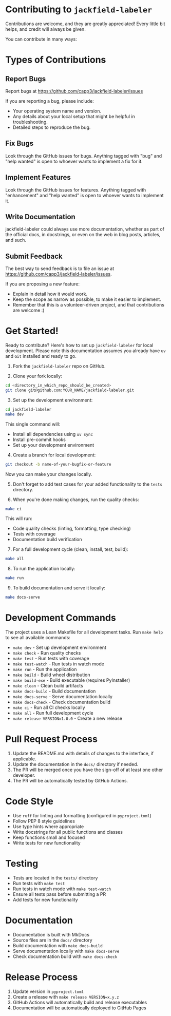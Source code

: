 # Contributing to `jackfield-labeler`

Contributions are welcome, and they are greatly appreciated!
Every little bit helps, and credit will always be given.

You can contribute in many ways:

# Types of Contributions

## Report Bugs

Report bugs at https://github.com/capp3/jackfield-labeler/issues

If you are reporting a bug, please include:

- Your operating system name and version.
- Any details about your local setup that might be helpful in troubleshooting.
- Detailed steps to reproduce the bug.

## Fix Bugs

Look through the GitHub issues for bugs.
Anything tagged with "bug" and "help wanted" is open to whoever wants to implement a fix for it.

## Implement Features

Look through the GitHub issues for features.
Anything tagged with "enhancement" and "help wanted" is open to whoever wants to implement it.

## Write Documentation

jackfield-labeler could always use more documentation, whether as part of the official docs, in docstrings, or even on the web in blog posts, articles, and such.

## Submit Feedback

The best way to send feedback is to file an issue at https://github.com/capp3/jackfield-labeler/issues.

If you are proposing a new feature:

- Explain in detail how it would work.
- Keep the scope as narrow as possible, to make it easier to implement.
- Remember that this is a volunteer-driven project, and that contributions
  are welcome :)

# Get Started!

Ready to contribute? Here's how to set up `jackfield-labeler` for local development.
Please note this documentation assumes you already have `uv` and `Git` installed and ready to go.

1. Fork the `jackfield-labeler` repo on GitHub.

2. Clone your fork locally:

```bash
cd <directory_in_which_repo_should_be_created>
git clone git@github.com:YOUR_NAME/jackfield-labeler.git
```

3. Set up the development environment:

```bash
cd jackfield-labeler
make dev
```

This single command will:
- Install all dependencies using `uv sync`
- Install pre-commit hooks
- Set up your development environment

4. Create a branch for local development:

```bash
git checkout -b name-of-your-bugfix-or-feature
```

Now you can make your changes locally.

5. Don't forget to add test cases for your added functionality to the `tests` directory.

6. When you're done making changes, run the quality checks:

```bash
make ci
```

This will run:
- Code quality checks (linting, formatting, type checking)
- Tests with coverage
- Documentation build verification

7. For a full development cycle (clean, install, test, build):

```bash
make all
```

8. To run the application locally:

```bash
make run
```

9. To build documentation and serve it locally:

```bash
make docs-serve
```

# Development Commands

The project uses a Lean Makefile for all development tasks. Run `make help` to see all available commands:

- `make dev` - Set up development environment
- `make check` - Run quality checks
- `make test` - Run tests with coverage
- `make test-watch` - Run tests in watch mode
- `make run` - Run the application
- `make build` - Build wheel distribution
- `make build-exe` - Build executable (requires PyInstaller)
- `make clean` - Clean build artifacts
- `make docs-build` - Build documentation
- `make docs-serve` - Serve documentation locally
- `make docs-check` - Check documentation build
- `make ci` - Run all CI checks locally
- `make all` - Run full development cycle
- `make release VERSION=1.0.0` - Create a new release

# Pull Request Process

1. Update the README.md with details of changes to the interface, if applicable.
2. Update the documentation in the `docs/` directory if needed.
3. The PR will be merged once you have the sign-off of at least one other developer.
4. The PR will be automatically tested by GitHub Actions.

# Code Style

- Use `ruff` for linting and formatting (configured in `pyproject.toml`)
- Follow PEP 8 style guidelines
- Use type hints where appropriate
- Write docstrings for all public functions and classes
- Keep functions small and focused
- Write tests for new functionality

# Testing

- Tests are located in the `tests/` directory
- Run tests with `make test`
- Run tests in watch mode with `make test-watch`
- Ensure all tests pass before submitting a PR
- Add tests for new functionality

# Documentation

- Documentation is built with MkDocs
- Source files are in the `docs/` directory
- Build documentation with `make docs-build`
- Serve documentation locally with `make docs-serve`
- Check documentation build with `make docs-check`

# Release Process

1. Update version in `pyproject.toml`
2. Create a release with `make release VERSION=x.y.z`
3. GitHub Actions will automatically build and release executables
4. Documentation will be automatically deployed to GitHub Pages
